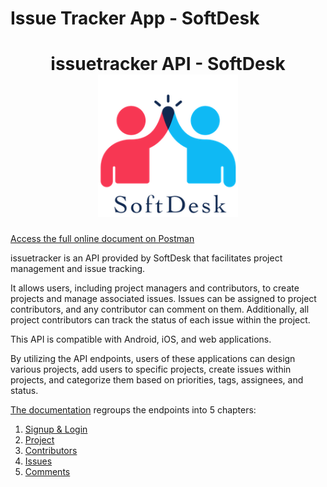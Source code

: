 # Issue Tracker App - SoftDesk
<h1 align="center">
issuetracker API - SoftDesk<br>
<img alt="SoftDesk logo" src="./static/media/SoftDesk_Logo.png" width="224px"/><br/>
</h1>

[Access the full online document on Postman](https://documenter.getpostman.com/view/20632376/2s93m4YNhd)

issuetracker is an API provided by SoftDesk that facilitates project management and issue tracking.

It allows users, including project managers and contributors, to create projects and manage associated issues. Issues can be assigned to project contributors, and any contributor can comment on them. Additionally, all project contributors can track the status of each issue within the project.

This API is compatible with Android, iOS, and web applications.

By utilizing the API endpoints, users of these applications can design various projects, add users to specific projects, create issues within projects, and categorize them based on priorities, tags, assignees, and status.

[The documentation](https://documenter.getpostman.com/view/20632376/2s93m4YNhd) regroups the endpoints into 5 chapters:

1. [Signup & Login](https://documenter.getpostman.com/view/20632376/2s93m4YNhd#d1c03318-b0a9-43b3-a3dd-48387eeb2781)
2. [Project](https://documenter.getpostman.com/view/20632376/2s93m4YNhd#26060b4a-83c6-4e87-a12b-431f5800204d)
3. [Contributors](https://documenter.getpostman.com/view/20632376/2s93m4YNhd#ccd7549e-063c-4b14-b608-80981eb1825b)
4. [Issues](https://documenter.getpostman.com/view/20632376/2s93m4YNhd#ba035ce4-0379-44a8-94fa-330978b503b7)
5. [Comments](https://documenter.getpostman.com/view/20632376/2s93m4YNhd#b1adedb4-68ba-40b6-991e-467c9e274b48)